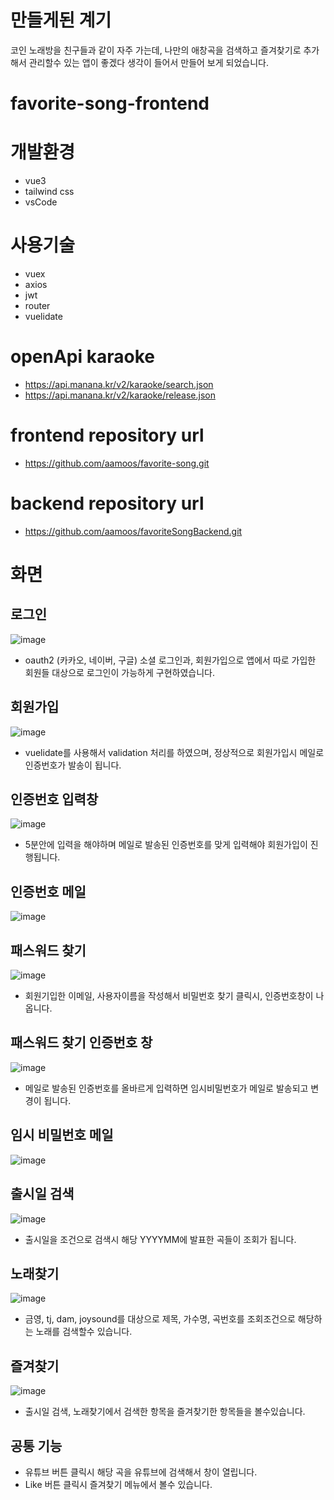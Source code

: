 # 만들게된 계기
코인 노래방을 친구들과 같이 자주 가는데, 나만의 애창곡을 검색하고 즐겨찾기로 추가해서 관리할수 있는 앱이 좋겠다 생각이 들어서 만들어 보게 되었습니다.

# favorite-song-frontend

# 개발환경
- vue3
- tailwind css
- vsCode

# 사용기술
- vuex
- axios
- jwt
- router
- vuelidate

# openApi karaoke
- https://api.manana.kr/v2/karaoke/search.json
- https://api.manana.kr/v2/karaoke/release.json

# frontend repository url
- https://github.com/aamoos/favorite-song.git
# backend repository url
- https://github.com/aamoos/favoriteSongBackend.git

# 화면
## 로그인
![image](https://github.com/aamoos/favorite-song/assets/37327676/a23031dd-53ee-45ba-94e8-f9b681b9af67)
- oauth2 (카카오, 네이버, 구글) 소셜 로그인과, 회원가입으로 앱에서 따로 가입한 회원들 대상으로 로그인이 가능하게 구현하였습니다.

## 회원가입
![image](https://github.com/aamoos/favorite-song/assets/37327676/aaf1c30d-3dd3-4b32-b356-853b0cfcee07)
- vuelidate를 사용해서 validation 처리를 하였으며, 정상적으로 회원가입시 메일로 인증번호가 발송이 됩니다.

## 인증번호 입력창
![image](https://github.com/aamoos/favorite-song/assets/37327676/ecd51847-e2c0-4e7e-94e7-167ed16be83e)
- 5분안에 입력을 해야하며 메일로 발송된 인증번호를 맞게 입력해야 회원가입이 진행됩니다.

## 인증번호 메일
![image](https://github.com/aamoos/favorite-song/assets/37327676/2a3612ea-c8a5-4459-92ea-0c92ba0d4109)

## 패스워드 찾기
![image](https://github.com/aamoos/favorite-song/assets/37327676/5d8886bc-2474-4a42-9b30-56a15782738e)
- 회원기입한 이메일, 사용자이름을 작성해서 비밀번호 찾기 클릭시, 인증번호창이 나옵니다.

## 패스워드 찾기 인증번호 창
![image](https://github.com/aamoos/favorite-song/assets/37327676/bef88445-fff0-4ba0-ac04-34b9b92df150)
- 메일로 발송된 인증번호를 올바르게 입력하면 임시비밀번호가 메일로 발송되고 변경이 됩니다.

## 임시 비밀번호 메일
![image](https://github.com/aamoos/favorite-song/assets/37327676/df820a72-a290-42c9-bfb8-dd0861685dc5)

## 출시일 검색
![image](https://github.com/aamoos/favorite-song/assets/37327676/a559b5df-dc1a-42c6-baca-24fa8c29cd5a)
- 출시일을 조건으로 검색시 해당 YYYYMM에 발표한 곡들이 조회가 됩니다.

## 노래찾기
![image](https://github.com/aamoos/favorite-song/assets/37327676/182aa8ac-74e9-41ca-92ea-db12cc261f65)
- 금영, tj, dam, joysound를 대상으로 제목, 가수명, 곡번호를 조회조건으로 해당하는 노래를 검색할수 있습니다.

## 즐겨찾기
![image](https://github.com/aamoos/favorite-song/assets/37327676/700d1e62-97ca-476d-9f1a-00000f518cd2)
- 출시일 검색, 노래찾기에서 검색한 항목을 즐겨찾기한 항목들을 볼수있습니다.

## 공통 기능
- 유튜브 버튼 클릭시 해당 곡을 유튜브에 검색해서 창이 열립니다.
- Like 버튼 클릭시 즐겨찾기 메뉴에서 볼수 있습니다.



